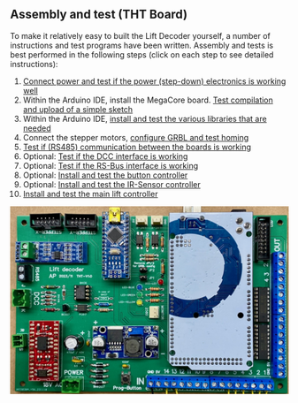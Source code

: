 ## Assembly and test (THT Board) ##

To make it relatively easy to built the Lift Decoder yourself, a number of instructions and test programs have been written. Assembly and tests is best performed in the following steps (click on each step to see detailed instructions):

  1. [Connect power and test if the power (step-down) electronics is working well](01-Power/Step01-Power.md)
  2. Within the Arduino IDE, install the MegaCore board. [Test compilation and upload of a simple sketch](02-MegaCore-Compilation/Step02-MegaCore-Compilation.md)
  3. Within the Arduino IDE, [install and test the various libraries that are needed](03-Install-and-test-Libraries/Step03-Install-and-test-Libraries.md)
  4. Connect the stepper motors, [configure GRBL and test homing](04-GRBL-and-steppers/Step04-GRBL-and-steppers.md)
  5. [Test if (RS485) communication between the boards is working](05-RS485/Step05-RS485.md)
  6. Optional: [Test if the DCC interface is working](06-DCC/Step06-DCC.md)
  7. Optional: [Test if the RS-Bus interface is working](07-RSBus/Step07-RSBus.md)
  8. Optional: [Install and test the button controller](../../Lift_Buttons/README.md)
  9. Optional: [Install and test the IR-Sensor controller](../../Lift_IR/README.md)
  10. [Install and test the main lift controller](../../Lift_Main/README.md)


<img src="../Pictures/THT-Board-assembled.jpeg" alt="THT Board">
